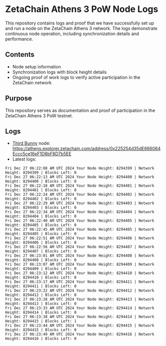 # ZetaChain Athens 3 PoW Node Logs
This repository contains logs and proof that we have successfully set up and run a node on the ZetaChain Athens 3 network. The logs demonstrate continuous node operation, including synchronization details and performance.

## Contents
- Node setup information
- Synchronization logs with block height details
- Ongoing proof of work logs to verify active participation in the ZetaChain network

## Purpose
This repository serves as documentation and proof of participation in the ZetaChain Athens 3 PoW testnet.

## Logs

- [Third Bunny](https://thirdbunny.xyz/) node: https://athens.explorer.zetachain.com/address/0x225254d35dE666064Eccc5ce16eF1D8bF8D7b5EE
- Latest logs:
```
Fri Dec 27 06:22:08 AM UTC 2024 Your Node Height: 8294399 | Network Height: 8294399 | Blocks Left: 0
Fri Dec 27 06:22:13 AM UTC 2024 Your Node Height: 8294400 | Network Height: 8294400 | Blocks Left: 0
Fri Dec 27 06:22:18 AM UTC 2024 Your Node Height: 8294401 | Network Height: 8294401 | Blocks Left: 0
Fri Dec 27 06:22:24 AM UTC 2024 Your Node Height: 8294402 | Network Height: 8294402 | Blocks Left: 0
Fri Dec 27 06:22:29 AM UTC 2024 Your Node Height: 8294403 | Network Height: 8294403 | Blocks Left: 0
Fri Dec 27 06:22:34 AM UTC 2024 Your Node Height: 8294404 | Network Height: 8294404 | Blocks Left: 0
Fri Dec 27 06:22:40 AM UTC 2024 Your Node Height: 8294405 | Network Height: 8294405 | Blocks Left: 0
Fri Dec 27 06:22:45 AM UTC 2024 Your Node Height: 8294405 | Network Height: 8294405 | Blocks Left: 0
Fri Dec 27 06:22:51 AM UTC 2024 Your Node Height: 8294406 | Network Height: 8294406 | Blocks Left: 0
Fri Dec 27 06:22:56 AM UTC 2024 Your Node Height: 8294407 | Network Height: 8294407 | Blocks Left: 0
Fri Dec 27 06:23:01 AM UTC 2024 Your Node Height: 8294408 | Network Height: 8294408 | Blocks Left: 0
Fri Dec 27 06:23:07 AM UTC 2024 Your Node Height: 8294409 | Network Height: 8294409 | Blocks Left: 0
Fri Dec 27 06:23:12 AM UTC 2024 Your Node Height: 8294410 | Network Height: 8294410 | Blocks Left: 0
Fri Dec 27 06:23:17 AM UTC 2024 Your Node Height: 8294411 | Network Height: 8294411 | Blocks Left: 0
Fri Dec 27 06:23:22 AM UTC 2024 Your Node Height: 8294412 | Network Height: 8294412 | Blocks Left: 0
Fri Dec 27 06:23:28 AM UTC 2024 Your Node Height: 8294413 | Network Height: 8294413 | Blocks Left: 0
Fri Dec 27 06:23:33 AM UTC 2024 Your Node Height: 8294414 | Network Height: 8294414 | Blocks Left: 0
Fri Dec 27 06:23:38 AM UTC 2024 Your Node Height: 8294414 | Network Height: 8294415 | Blocks Left: 1
Fri Dec 27 06:23:44 AM UTC 2024 Your Node Height: 8294415 | Network Height: 8294415 | Blocks Left: 0
Fri Dec 27 06:23:49 AM UTC 2024 Your Node Height: 8294416 | Network Height: 8294416 | Blocks Left: 0
```
